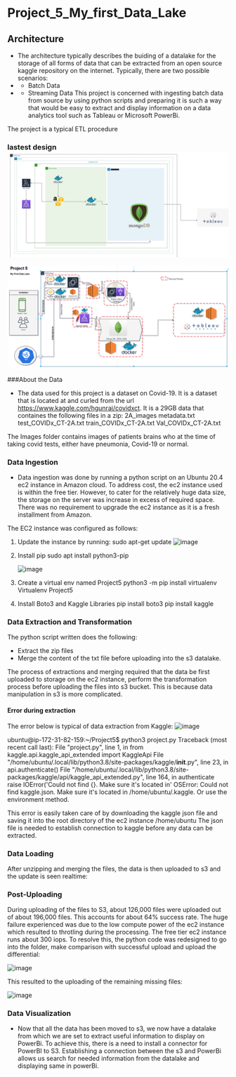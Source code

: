 # Project_5_My_first_Data_Lake
## Architecture

* The architecture typically describes the buiding of a datalake for the storage of all forms of data that can be extracted from an open source kaggle repository on the internet. Typically, there are two possible scenarios:
* - Batch Data
* - Streaming Data
 This project is concerned with ingesting batch data from source by using python scripts and preparing it is such a way that would be easy to extract and display information on a data analytics tool such as Tableau or Microsoft PowerBi.

The project is a typical ETL procedure


### lastest design ![Architecture](/pylab.jpg)
![Architecture](/datalake.png)

###About the Data
* The data used for this project is a dataset on Covid-19. It is a dataset that is located at and curled from the url https://www.kaggle.com/hgunraj/covidxct. It is a 29GB data that containes the following files in a zip:
2A_images
metadata.txt
test_COVIDx_CT-2A.txt
train_COVIDx_CT-2A.txt
Val_COVIDx_CT-2A.txt

The Images folder contains images of patients brains who at the time of taking covid tests, either have pneumonia, Covid-19 or normal.

### Data Ingestion
* Data ingestion was done by running a python script on an Ubuntu 20.4 ec2 instance in Amazon cloud. To address cost, the ec2 instance used is within the free tier. However, to cater for the relatively huge data size, the storage on the server was increase in excess of required space. There was no requirement to upgrade the ec2 instance as it is a fresh installment from Amazon. 

The EC2 instance was configured as follows:
1. Update the instance by running:
   sudo apt-get update
   ![image](https://user-images.githubusercontent.com/67946241/110030514-25c05600-7d36-11eb-88f9-ef06dcc135c8.png)
   
2. Install pip
   sudo apt install python3-pip
   
   ![image](https://user-images.githubusercontent.com/67946241/110030468-15a87680-7d36-11eb-9f67-bb689cb57bbc.png)
   
3. Create a virtual env named Project5
   python3 -m pip install virtualenv
   Virtualenv Project5
4. Install Boto3 and Kaggle Libraries
   pip install boto3
   pip install kaggle
    

### Data Extraction and Transformation
The python script written does the following:
* Extract the zip files
* Merge the content of the txt file before uploading into the s3 datalake. 
 
The process of extractions and merging required that the data be first uploaded to storage on the ec2 instance, perform the transformation process before uploading the files into s3 bucket. This is because data manipulation in s3 is more complicated.
 
#### Error during extraction
The error below is typical of data extraction from Kaggle:
![image](https://user-images.githubusercontent.com/67946241/110030182-b0ed1c00-7d35-11eb-9db7-d2381c78886f.png)

  ubuntu@ip-172-31-82-159:~/Project5$ python3 project.py
Traceback (most recent call last):
  File "project.py", line 1, in <module>
    from kaggle.api.kaggle_api_extended import KaggleApi
  File "/home/ubuntu/.local/lib/python3.8/site-packages/kaggle/__init__.py", line 23, in <module>
    api.authenticate()
  File "/home/ubuntu/.local/lib/python3.8/site-packages/kaggle/api/kaggle_api_extended.py", line 164, in authenticate
    raise IOError('Could not find {}. Make sure it\'s located in'
OSError: Could not find kaggle.json. Make sure it's located in /home/ubuntu/.kaggle. Or use the environment method.

This error is easily taken care of by downloading the kaggle json file and saving it into the root directory of the ec2 instance /home/ubuntu
The json file is needed to establish connection to kaggle before any data can be extracted.

 ### Data Loading
After unzipping and merging the files, the data is then uploaded to s3 and the update is seen realtime:


### Post-Uploading
During uploading of the files to S3, about 126,000 files were uploaded out of about 196,000 files. This accounts for about 64% success rate. The huge failure experienced was due to the low compute power of the ec2 instance which resulted to throtling during the processing. The free tier ec2 instance runs about 300 iops. To resolve this, the python code was redesigned to go into the folder, make comparison with successful upload and upload the differential:

![image](https://user-images.githubusercontent.com/67946241/110032185-24902880-7d38-11eb-8dc0-99144b68c8d2.png)


This resulted to the uploading of the remaining missing files:

![image](https://user-images.githubusercontent.com/67946241/110032321-4ab5c880-7d38-11eb-856a-211322168ac0.png)


### Data Visualization
 * Now that all the data has been moved to s3, we now have a datalake from which we are set to extract useful information to display on PowerBi. To achieve this, there is a need to install a connector for PowerBI to S3. Establishing a connection between the s3 and PowerBi allows us search for needed information from the datalake and displaying same in powerBi. 
 
